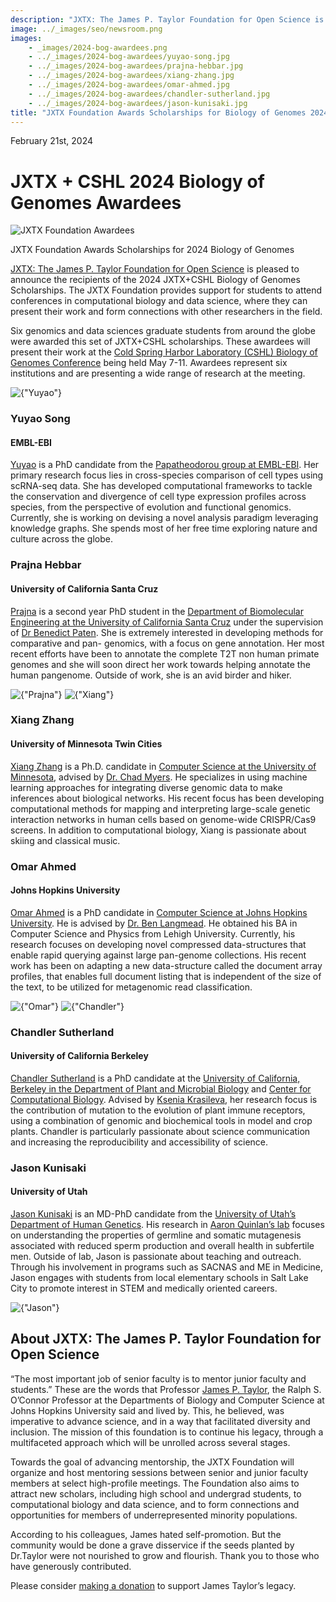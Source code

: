 ```yaml
---
description: "JXTX: The James P. Taylor Foundation for Open Science is pleased to announce the 2024 Biology of Genomes scholarship recipients."
image: ../_images/seo/newsroom.png
images:
    - _images/2024-bog-awardees.png
    - ../_images/2024-bog-awardees/yuyao-song.jpg
    - ../_images/2024-bog-awardees/prajna-hebbar.jpg
    - ../_images/2024-bog-awardees/xiang-zhang.jpg
    - ../_images/2024-bog-awardees/omar-ahmed.jpg
    - ../_images/2024-bog-awardees/chandler-sutherland.jpg
    - ../_images/2024-bog-awardees/jason-kunisaki.jpg
title: "JXTX Foundation Awards Scholarships for Biology of Genomes 2024"
---
```


<Date>February 21st, 2024</Date>

# JXTX + CSHL 2024 Biology of Genomes Awardees

<Image alt="JXTX Foundation Awardees" image={props.images[0]}></Image>

<figcaption>JXTX Foundation Awards Scholarships for 2024 Biology of Genomes</figcaption>

[JXTX: The James P. Taylor Foundation for Open Science][1] is pleased to announce the recipients of the 2024 JXTX+CSHL Biology of Genomes Scholarships. The JXTX Foundation provides support for students to attend conferences in computational biology and data science, where they can present their work and form connections with other researchers in the field.

Six genomics and data sciences graduate students from around the globe were awarded this set of JXTX+CSHL scholarships. These awardees will present their work at the [Cold Spring Harbor Laboratory (CSHL) Biology of Genomes Conference][2] being held May 7-11. Awardees represent six institutions and are presenting a wide range of research at the meeting.

<Awardees>
<GridUnus>

<Awardee>
<Image alt={"Yuyao"} image={props.images[1]}></Image>
<AwardeeContent>
<h3>Yuyao Song</h3>
<h4>EMBL-EBI</h4>

[Yuyao][6] is a PhD candidate from the [Papatheodorou group at EMBL-EBI][5]. Her primary research focus lies in cross-species comparison of cell types using scRNA-seq data. She has developed computational frameworks to tackle the conservation and divergence of cell type expression profiles across species, from the perspective of evolution and functional genomics. Currently, she is working on devising a novel analysis paradigm leveraging knowledge graphs. She spends most of her free time exploring nature and culture across the globe.

</AwardeeContent>
</Awardee>


<Awardee>
<AwardeeContent>
<h3>Prajna Hebbar</h3>
<h4>University of California Santa Cruz</h4>

[Prajna][7] is a second year PhD student in the [Department of Biomolecular Engineering at the University of California Santa Cruz][8] under the supervision of [Dr Benedict Paten][9]. She is extremely interested in developing methods for comparative and pan- genomics, with a focus on gene annotation. Her most recent efforts have been to annotate the complete T2T non human primate genomes and she will soon direct her work towards helping annotate the human pangenome. Outside of work, she is an avid birder and hiker.

</AwardeeContent>
<Image alt={"Prajna"} image={props.images[2]}></Image>
</Awardee>



<Awardee>
<Image alt={"Xiang"} image={props.images[3]}></Image>
<AwardeeContent>

<h3>Xiang Zhang</h3>
<h4>University of Minnesota Twin Cities</h4>

[Xiang Zhang][10] is a Ph.D. candidate in [Computer Science at the University of Minnesota][11], advised by [Dr. Chad Myers][12]. He specializes in using machine learning approaches for integrating diverse genomic data to make inferences about biological networks. His recent focus has been developing computational methods for mapping and interpreting large-scale genetic interaction networks in human cells based on genome-wide CRISPR/Cas9 screens. In addition to computational biology, Xiang is passionate about skiing and classical music.

</AwardeeContent>
</Awardee>

<Awardee>
<AwardeeContent>
<h3>Omar Ahmed</h3>
<h4>Johns Hopkins University</h4>

[Omar Ahmed][13] is a PhD candidate in [Computer Science at Johns Hopkins University][14]. He is advised by [Dr. Ben Langmead][15]. He obtained his BA in Computer Science and Physics from Lehigh University. Currently, his research focuses on developing novel compressed data-structures that enable rapid querying against large pan-genome collections. His recent work has been on adapting a new data-structure called the document array profiles, that enables full document listing that is independent of the size of the text, to be utilized for metagenomic read classification.

</AwardeeContent>
<Image alt={"Omar"} image={props.images[4]}></Image>
</Awardee>

<Awardee>
<Image alt={"Chandler"} image={props.images[5]}></Image>
<AwardeeContent>
<h3>Chandler Sutherland</h3>
<h4>University of California Berkeley</h4>

[Chandler Sutherland][16] is a PhD candidate at the [University of California, Berkeley in the Department of Plant and Microbial Biology][17] and [Center for Computational Biology][18]. Advised by [Ksenia Krasileva][19], her research focus is the contribution of mutation to the evolution of plant immune receptors, using a combination of genomic and biochemical tools in model and crop plants. Chandler is particularly passionate about science communication and increasing the reproducibility and accessibility of science. 

</AwardeeContent>
</Awardee>

<Awardee>
<AwardeeContent>
<h3>Jason Kunisaki</h3>
<h4>University of Utah</h4>

[Jason Kunisaki][20] is an MD-PhD candidate from the [University of Utah’s Department of Human Genetics][21]. His research in [Aaron Quinlan’s lab][22] focuses on understanding the properties of germline and somatic mutagenesis associated with reduced sperm production and overall health in subfertile men. Outside of lab, Jason is passionate about teaching and outreach. Through his involvement in programs such as SACNAS and ME in Medicine, Jason engages with students from local elementary schools in Salt Lake City to promote interest in STEM and medically oriented careers.

</AwardeeContent>
<Image alt={"Jason"} image={props.images[6]}></Image>
</Awardee>

</GridUnus>
</Awardees>

## About JXTX: The James P. Taylor Foundation for Open Science

“The most important job of senior faculty is to mentor junior faculty and students.” These are the words that Professor [James P. Taylor][3], the Ralph S. O’Connor Professor at the Departments of Biology and Computer Science at Johns Hopkins University said and lived by. This, he believed, was imperative to advance science, and in a way that facilitated diversity and inclusion. The mission of this foundation is to continue his legacy, through a multifaceted approach which will be unrolled across several stages.

Towards the goal of advancing mentorship, the JXTX Foundation will organize and host mentoring sessions between senior and junior faculty members at select high-profile meetings. The Foundation also aims to attract new scholars, including high school and undergrad students, to computational biology and data science, and to form connections and opportunities for members of underrepresented minority populations.

According to his colleagues, James hated self-promotion. But the community would be done a grave disservice if the seeds planted by Dr.Taylor were not nourished to grow and flourish. Thank you to those who have generously contributed.

Please consider [making a donation][4] to support James Taylor’s legacy.

[1]: /about
[2]: https://meetings.cshl.edu/meetings.aspx?meet=GENOME&year=24
[3]: https://galaxyproject.org/jxtx/
[4]: /donate
[5]: https://www.ebi.ac.uk/research/papatheodorou/
[6]: https://github.com/YY-SONG0718
[7]: https://github.com/ph09
[8]: https://pbse.ucsc.edu/bmeb/index.html
[9]: https://cglgenomics.ucsc.edu/team/
[10]: https://www.linkedin.com/in/xiang-zhang-268417141/
[11]: https://cse.umn.edu/cs
[12]: https://cse.umn.edu/cs/chad-myers
[13]: https://github.com/oma219
[14]: https://www.cs.jhu.edu/
[15]: https://www.cs.jhu.edu/faculty/benjamin-langmead/
[16]: https://github.com/chandlersutherland
[17]: https://plantandmicrobiology.berkeley.edu/
[18]: https://ccb.berkeley.edu/
[19]: https://krasilevalab.org/ksenia-v-krasileva/
[20]: https://github.com/jkunisak
[21]: https://www.genetics.utah.edu/
[22]: http://quinlanlab.org/
